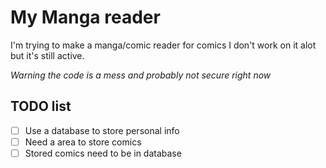 # My Manga reader

I'm trying to make a manga/comic reader for comics I don't work on it alot but it's still active.

*_Warning_ the code is a mess and probably not secure right now*

## TODO list
- [ ] Use a database to store personal info
- [ ] Need a area to store comics
- [ ] Stored comics need to be in database
